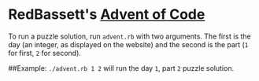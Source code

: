 # RedBassett's [Advent of Code](http://adventofcode.com/)
To run a puzzle solution, run `advent.rb` with two arguments. The first is the day (an integer, as displayed on the website) and the second is the part (`1` for first, `2` for second).

##Example:
`./advent.rb 1 2` will run the day `1`, part `2` puzzle solution.

